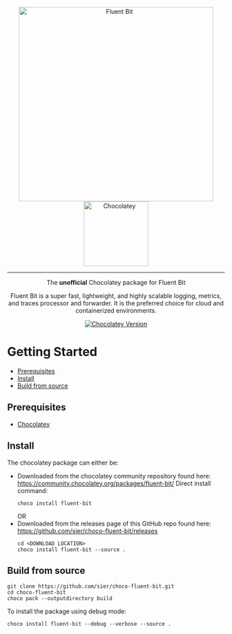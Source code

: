 <p align="center">
	<picture>
		<a href="https://fluentbit.io"><img src="https://github.com/user-attachments/assets/92a3da56-7f2d-4b90-9696-c8d078fc77fc" alt="Fluent Bit" width="450"></a>
	</picture>
	<picture>
		<a href="https://community.chocolatey.org/packages/fluent-bit/"> <img src="https://github.com/user-attachments/assets/dcb00ac0-3f89-4616-b458-8da5af618858" alt="Chocolatey" width="150"> </a>
	</picture>
</p>

<hr>
<p align="center">The <b>unofficial</b> Chocolatey package for Fluent Bit</p>
<p align="center">Fluent Bit is a super fast, lightweight, and highly scalable logging, metrics, and traces processor and forwarder. It is the preferred choice for cloud and containerized environments.</p>
<p align="center">
  <a href="https://community.chocolatey.org/packages/fluent-bit"><img alt="Chocolatey Version" src="https://img.shields.io/chocolatey/v/fluent-bit"></a>
</p>



# Getting Started

- [Prerequisites](#prerequisites)
- [Install](#install)
- [Build from source](#build-from-source)

## Prerequisites

- [Chocolatey](https://chocolatey.org/install)

## Install

The chocolatey package can either be:
* Downloaded from the chocolatey community repository found here: https://community.chocolatey.org/packages/fluent-bit/
  Direct install command:
  ```
  choco install fluent-bit
  ```
  OR
* Downloaded from the releases page of this GitHub repo found here: https://github.com/sier/choco-fluent-bit/releases
  ```
  cd <DOWNLOAD LOCATION>
  choco install fluent-bit --source .
  ```


## Build from source

```
git clone https://github.com/sier/choco-fluent-bit.git
cd choco-fluent-bit
choco pack --outputdirectory build
```

To install the package using debug mode:
```
choco install fluent-bit --debug --verbose --source .
```
